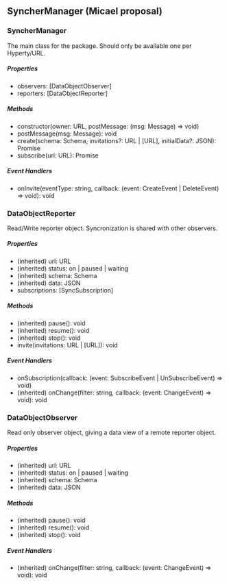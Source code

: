 ## SyncherManager (Micael proposal)

### SyncherManager
The main class for the package. Should only be available one per Hyperty/URL.

##### Properties
* observers: [DataObjectObserver]
* reporters: [DataObjectReporter]

##### Methods
* constructor(owner: URL, postMessage: (msg: Message) => void)
* postMessage(msg: Message): void
* create(schema: Schema, invitations?: URL | [URL], initialData?: JSON): Promise<DataObjectReporter>
* subscribe(url: URL): Promise<DataObjectObserver>

##### Event Handlers
* onInvite(eventType: string, callback: (event: CreateEvent | DeleteEvent) => void): void

### DataObjectReporter
Read/Write reporter object. Syncronization is shared with other observers.

##### Properties
* (inherited) url: URL
* (inherited) status: on | paused | waiting
* (inherited) schema: Schema
* (inherited) data: JSON
* subscriptions: [SyncSubscription]

##### Methods
* (inherited) pause(): void
* (inherited) resume(): void
* (inherited) stop(): void
* invite(invitations: URL | [URL]): void

##### Event Handlers
* onSubscription(callback: (event: SubscribeEvent | UnSubscribeEvent) => void)
* (inherited) onChange(filter: string, callback: (event: ChangeEvent) => void): void

### DataObjectObserver
Read only observer object, giving a data view of a remote reporter object.

##### Properties
* (inherited) url: URL
* (inherited) status: on | paused | waiting
* (inherited) schema: Schema
* (inherited) data: JSON

##### Methods
* (inherited) pause(): void
* (inherited) resume(): void
* (inherited) stop(): void

##### Event Handlers
* (inherited) onChange(filter: string, callback: (event: ChangeEvent) => void): void

